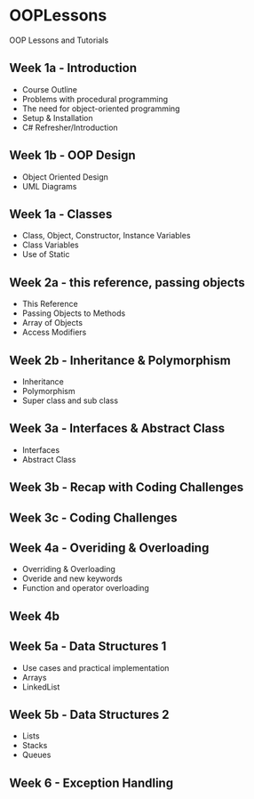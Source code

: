 # OOPLessons
OOP Lessons and Tutorials

## Week 1a - Introduction
- Course Outline
- Problems with procedural programming
- The need for object-oriented programming
- Setup & Installation
- C# Refresher/Introduction

## Week 1b - OOP Design
- Object Oriented Design
- UML Diagrams

## Week 1a - Classes
- Class, Object, Constructor, Instance Variables
- Class Variables
- Use of Static

## Week 2a - this reference, passing objects 
- This Reference
- Passing Objects to Methods
- Array of Objects
- Access Modifiers

## Week 2b - Inheritance & Polymorphism
- Inheritance
- Polymorphism
- Super class and sub class

## Week 3a - Interfaces & Abstract Class
- Interfaces
- Abstract Class

## Week 3b - Recap with Coding Challenges


## Week 3c - Coding Challenges


## Week 4a - Overiding & Overloading
- Overriding & Overloading
- Overide and new keywords
- Function and operator overloading

## Week 4b

## Week 5a - Data Structures 1
- Use cases and practical implementation
- Arrays
- LinkedList

## Week 5b - Data Structures 2
- Lists
- Stacks
- Queues

## Week 6 - Exception Handling
